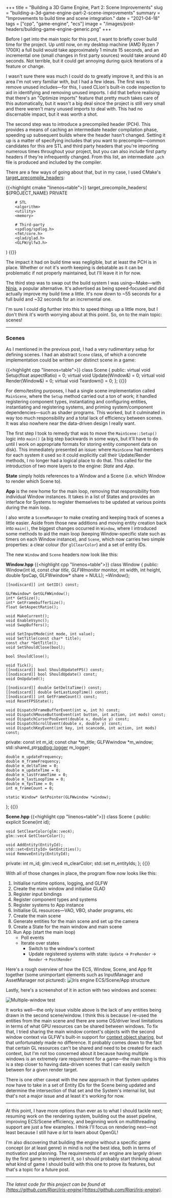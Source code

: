 +++
title = "Building a 3D Game Engine, Part 2: Scene Improvements"
slug = "building-a-3d-game-engine-part-2-scene-improvements"
summary = "Improvements to build time and scene integration."
date = "2021-04-18"
tags = ["cpp", "game-engine", "ecs"]
image = "/images/post-headers/building-game-engine-generic.png"
+++

Before I get into the main topic for this post, I want to briefly cover build time for the project. Up until now, on my desktop machine (AMD Ryzen 7 1700X) a full build would take approximately 1 minute 15 seconds, and an incremental one (small changes in first party sources) would take around 40 seconds. Not terrible, but it could get annoying during quick iterations of a feature or change.

I wasn't sure there was much I could do to greatly improve it, and this is an area I'm not very familiar with, but I had a few ideas. The first was to remove unused includes—for this, I used CLion's built-in code inspection to aid in identifying and removing unused imports. I did that before realising that there's an "Optimize imports" feature that pretty much takes care of this automatically, but it wasn't a big deal since the project is still very small and there weren't many unused imports to deal with. This had no discernable impact, but it was worth a shot.

The second step was to introduce a precompiled header (PCH). This provides a means of caching an intermediate header compilation phase, speeding up subsequent builds where the header hasn't changed. Setting it up is a matter of specifying includes that you want to precompile—common candidates for this are STL and third party headers that you're importing numerous times throughout your project, but you can also include first party headers if they're infrequently changed. From this list, an intermediate `.pch` file is produced and included by the compiler.

There are a few ways of going about that, but in my case, I used CMake's [target_precompile_headers](https://cmake.org/cmake/help/latest/command/target_precompile_headers.html):

{{<highlight cmake "linenos=table">}}
target_precompile_headers(
        ${PROJECT_NAME} PRIVATE

        # STL
        <algorithm>
        <utility>
        <memory>

        # Third-party
        <spdlog/spdlog.h>
        <fmt/core.h>
        <glad/glad.h>
        <GLFW/glfw3.h>
)
{{</highlight>}}

The impact it had on build time was negligible, but at least the PCH is in place. Whether or not it's worth keeping is debatable as it can be problematic if not properly maintained, but I'll leave it in for now.

The third step was to swap out the build system I was using—Make—with [Ninja](https://ninja-build.org/), a popular alternative. It's advertised as being speed-focused and did actually improve my build time a little. It's now down to ~55 seconds for a full build and ~32 seconds for an incremental one.

I'm sure I could dig further into this to speed things up a little more, but I don't think it's worth worrying about at this point. So, on to the main topic: scenes!

---

### Scenes

As I mentioned in the previous post, I had a very rudimentary setup for defining scenes. I had an abstract `Scene` class, of which a concrete implementation could be written per distinct scene in a game:

{{<highlight cpp "linenos=table">}}
class Scene
{
public:
    virtual void Setup(float aspectRatio) = 0;
    virtual void Update(Window&) = 0;
    virtual void Render(Window&) = 0;
    virtual void Teardown() = 0;
};
{{</highlight>}}

For demo/testing purposes, I had a single scene implementation called `MainScene`, where the `Setup` method carried out a ton of work; it handled registering component types, instantiating and configuring entities, instantiating and registering systems, and priming system/component dependencies—such as shader programs. This worked, but it culminated in way too much responsibility and a total lack of efficiency between scenes. It was also nowhere near the data-driven design I really want.

The first step I took to remedy that was to move the `MainScene::Setup()` logic into `main()` (a big step backwards in some ways, but it'll have to do until I work on appropriate formats for storing entity component data on disk). This immediately presented an issue: where `MainScene` had members for each system it used so it could explicitly call their Update/Render methods, I no longer had a logical place to do that. This called for the introduction of two more layers to the engine: *State* and *App*.

**State** simply holds references to a Window and a Scene (i.e. which Window to render which Scene to).

**App** is the new home for the main loop, removing that responsibility from individual Window instances. It takes in a list of States and provides an interface for Systems to register themselves to be updated at various points during the main loop.

I also wrote a `SceneManager` to make creating and keeping track of scenes a little easier. Aside from those new additions and moving entity creation back into `main()`, the biggest changes occurred in `Window`, where I introduced some methods to aid the main loop (keeping Window-specific state such as timers on each Window instance), and `Scene`, which now carries two simple properties: a clear colour (for `glClearColor`) and a set of entity IDs.

The new `Window` and `Scene` headers now look like this:

**Window.hpp**
{{<highlight cpp "linenos=table">}}
class Window
{
public:
    Window(int id, const char *title, GLFWmonitor* monitor, int width, int height, double fpsCap, GLFWwindow* share = NULL);
    ~Window();

    [[nodiscard]] int GetID() const;

    GLFWwindow* GetGLFWWindow();
    int* GetSize();
    int* GetFramebufferSize();
    float GetAspectRatio();

    void MakeCurrent();
    void EnableVsync();
    void SwapBuffers();

    void SetInputMode(int mode, int value);
    void SetTitle(const char* title);
    const char *GetTitle();
    void SetShouldClose(bool);

    bool ShouldClose();

    void Tick();
    [[nodiscard]] bool ShouldUpdateFPS() const;
    [[nodiscard]] bool ShouldUpdate() const;
    void OnUpdated();

    [[nodiscard]] double GetDeltaTime() const;
    [[nodiscard]] double GetLastLoopTime() const;
    [[nodiscard]] int GetFrameCount() const;
    void ResetFPSState();

    void DispatchFrameBufferEvent(int w, int h) const;
    void DispatchMouseButtonEvent(int button, int action, int mods) const;
    void DispatchCursorPosEvent(double x, double y) const;
    void DispatchScrollEvent(double x, double y) const;
    void DispatchKeyEvent(int key, int scancode, int action, int mods) const;

private:
    const int m_id;
    const char *m_title;
    GLFWwindow *m_window;
    std::shared_ptr<spdlog::logger> m_logger;

    double m_updateFrequency;
    double m_frameFrequency;
    double m_deltaTime = 0;
    double m_updateTime = 0;
    double m_lastFrameTime = 0;
    double m_lastLoopTime = 0;
    double m_fpsTime = 0;
    int m_frameCount = 0;

    static Window* GetPointer(GLFWwindow *window);
};
{{</highlight>}}

**Scene.hpp**
{{<highlight cpp "linenos=table">}}
class Scene
{
public:
    explicit Scene(int id);

    void SetClearColor(glm::vec4);
    glm::vec4 GetClearColor();

    void AddEntity(EntityId);
    std::set<EntityId> GetEntities();
    void RemoveEntity(EntityId);

private:
    int m_id;
    glm::vec4 m_clearColor;
    std::set<EntityId> m_entityIds;
};
{{</highlight>}}

With all of those changes in place, the program flow now looks like this:

1. Initialise runtime options, logging, and GLFW
2. Create the main window and initialise GLAD
3. Register input bindings
4. Register component types and systems
5. Register systems to App instance
6. Initialise GL resources—VAO, VBO, shader programs, etc
7. Create the main scene
8. Generate entities for the main scene and set up the camera
9. Create a State for the main window and main scene
10. Run App (start the main loop)
    - Poll events
    - Iterate over states
        - Switch to the window's context
        - Update registered systems with state: `Update` -> `PreRender` -> `Render` -> `PostRender`

Here's a rough overview of how the ECS, Window, Scene, and App fit together (some unimportant elements such as InputManager and AssetManager not pictured):
![Iris engine ECS/Scene/App structure](./engine-structure.jpg)

Lastly, here's a screenshot of it in action with two windows and scenes:

![Multiple-window test](./multi-window-test.jpg)

It works well—the only issue visible above is the lack of any entities being drawn in the second scene/window. I think this is because I re-used the entities from the main scene and there are some OS/driver level limitations in terms of what GPU resources can be shared between windows. To fix that, I tried sharing the main window context's objects with the second window context via GLFW's built-in support for [context object sharing](https://www.glfw.org/docs/3.3/context_guide.html#context_sharing), but that unfortunately made no difference. It probably comes down to the fact that certain GL resources can't be shared and need to be created for each context, but I'm not too concerned about it because having multiple windows is an extremely rare requirement for a game—the main thing is this is a step closer to having data-driven scenes that I can easily switch between for a given render target.

There is one other caveat with the new approach in that System updates now have to take in a set of Entity IDs for the Scene being updated and determine the intersection of that set and the System's internal list, but that's not a major issue and at least it's working for now.

---

At this point, I have more options than ever as to what I should tackle next; resuming work on the rendering system, building out the asset pipeline, improving ECS/Scene efficiency, and beginning work on multithreading support are just a few examples. I think I'll focus on rendering next—not least because I still have *a lot* to learn about OpenGL!

I'm also discovering that building the engine without a specific game concept (or at least genre) in mind is not the best idea, both in terms of motivation and planning. The requirements of an engine are largely driven by the first game to implement it, so I should probably start thinking about what kind of game I should build with this one to prove its features, but that's a topic for a future post.

---

*The latest code for this project can be found at [https://github.com/Riari/iris-engine](https://github.com/Riari/iris-engine).*